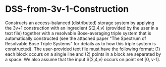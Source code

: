 # DSS-from-3v-1-Construction
Constructs an access-balanced (distributed) storage system by applying the 3v+1 construction with an ingredient S(2,4,v) (provided by the user in a text file) together with a resolvable Bose-averaging triple system that is automatically constructed (see the attached paper "The Spectrum of Resolvable Bose Triple Systems" for details as to how this triple system is constructed). The user-provided text file must have the following format: (1) each block occurs on a single line and (2) points in a block are separated by a space. We also assume that the input S(2,4,v) occurs on point set [0, v-1].
